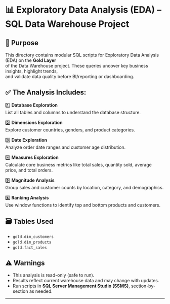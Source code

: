 # 📊 Exploratory Data Analysis (EDA) – SQL Data Warehouse Project

## 📌 Purpose
This directory contains modular SQL scripts for Exploratory Data Analysis (EDA) on the **Gold Layer**  
of the Data Warehouse project. These queries uncover key business insights, highlight trends,  
and validate data quality before BI/reporting or dashboarding.

## ✅ The Analysis Includes:
1️⃣ **Database Exploration**  
List all tables and columns to understand the database structure.

2️⃣ **Dimensions Exploration**  
Explore customer countries, genders, and product categories.

3️⃣ **Date Exploration**  
Analyze order date ranges and customer age distribution.

4️⃣ **Measures Exploration**  
Calculate core business metrics like total sales, quantity sold, average price, and total orders.

5️⃣ **Magnitude Analysis**  
Group sales and customer counts by location, category, and demographics.

6️⃣ **Ranking Analysis**  
Use window functions to identify top and bottom products and customers.

## 🗃️ Tables Used
- `gold.dim_customers`
- `gold.dim_products`  
- `gold.fact_sales`  

## ⚠️ Warnings
- This analysis is read-only (safe to run).  
- Results reflect current warehouse data and may change with updates.  
- Run scripts in **SQL Server Management Studio (SSMS)**, section-by-section as needed.

---
